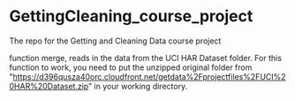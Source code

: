GettingCleaning_course_project
==============================

The repo for the Getting and Cleaning Data course project


function merge, reads in the data from the UCI HAR Dataset folder. For this function to work, you need to put the unzipped original folder from 
"https://d396qusza40orc.cloudfront.net/getdata%2Fprojectfiles%2FUCI%20HAR%20Dataset.zip"
in your working directory.